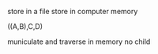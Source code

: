 store in a file
store in computer memory

((A,B),C,D)

municulate and traverse in memory 
no child


<!--stackedit_data:
eyJoaXN0b3J5IjpbLTU4NDQzMDMwNCwtMTM0MjMyMjQxNywtMT
IyMDU1MTM1N119
-->